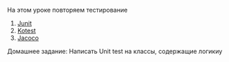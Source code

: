 На этом уроке повторяем тестирование

1) [Junit](https://www.baeldung.com/junit-5-gradle) 
2) [Kotest](https://kotest.io/docs/assertions/assertions.html)
3) [Jacoco](http://docs.gradle.org/current/userguide/jacoco_plugin.html)

Домашнее задание: Написать Unit test на классы, содержащие логикиу